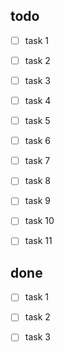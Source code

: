 ## todo

- [ ] task 1

- [ ] task 2

- [ ] task 3

- [ ] task 4

- [ ] task 5

- [ ] task 6

- [ ] task 7

- [ ] task 8

- [ ] task 9

- [ ] task 10

- [ ] task 11

## done

- [ ] task 1

- [ ] task 2

- [ ] task 3
